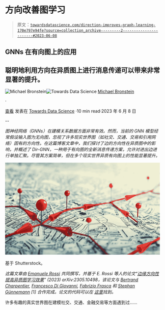 # 方向改善图学习

> 原文：[`towardsdatascience.com/direction-improves-graph-learning-170e797e94fe?source=collection_archive---------2-----------------------#2023-06-08`](https://towardsdatascience.com/direction-improves-graph-learning-170e797e94fe?source=collection_archive---------2-----------------------#2023-06-08)

## **GNNs 在有向图上的应用**

## 聪明地利用方向在异质图上进行消息传递可以带来非常显著的提升。

[](https://michael-bronstein.medium.com/?source=post_page-----170e797e94fe--------------------------------)![Michael Bronstein](https://michael-bronstein.medium.com/?source=post_page-----170e797e94fe--------------------------------)[](https://towardsdatascience.com/?source=post_page-----170e797e94fe--------------------------------)![Towards Data Science](https://towardsdatascience.com/?source=post_page-----170e797e94fe--------------------------------) [Michael Bronstein](https://michael-bronstein.medium.com/?source=post_page-----170e797e94fe--------------------------------)

·

[查看](https://medium.com/m/signin?actionUrl=https%3A%2F%2Fmedium.com%2F_%2Fsubscribe%2Fuser%2F7b1129ddd572&operation=register&redirect=https%3A%2F%2Ftowardsdatascience.com%2Fdirection-improves-graph-learning-170e797e94fe&user=Michael+Bronstein&userId=7b1129ddd572&source=post_page-7b1129ddd572----170e797e94fe---------------------post_header-----------) 发表在 [Towards Data Science](https://towardsdatascience.com/?source=post_page-----170e797e94fe--------------------------------) ·10 min read·2023 年 6 月 8 日[](https://medium.com/m/signin?actionUrl=https%3A%2F%2Fmedium.com%2F_%2Fvote%2Ftowards-data-science%2F170e797e94fe&operation=register&redirect=https%3A%2F%2Ftowardsdatascience.com%2Fdirection-improves-graph-learning-170e797e94fe&user=Michael+Bronstein&userId=7b1129ddd572&source=-----170e797e94fe---------------------clap_footer-----------)

--

[](https://medium.com/m/signin?actionUrl=https%3A%2F%2Fmedium.com%2F_%2Fbookmark%2Fp%2F170e797e94fe&operation=register&redirect=https%3A%2F%2Ftowardsdatascience.com%2Fdirection-improves-graph-learning-170e797e94fe&source=-----170e797e94fe---------------------bookmark_footer-----------)

*图神经网络（GNNs）在建模关系数据方面非常有效。然而，当前的 GNN 模型经常假设输入图为无向图，忽视了许多现实世界图（如社交、交通、交易和引用网络）固有的方向性。在这篇博客文章中，我们探讨了边的方向性在异质图中的影响，并概述了 Dir-GNN，一种用于有向图的全新消息传递方案，允许对进出边进行单独汇聚。尽管其方案简单，但在多个现实世界异质有向图上的性能显著提升。*

![](img/f963a2136e394c365df0a6f3421821bb.png)

基于 Shutterstock。

*这篇文章由* [*Emanuele Rossi*](https://emanuelerossi.co.uk/) *共同撰写，并基于 E. Rossi 等人的论文“*[*边缘方向性提高异质图学习效果*](https://arxiv.org/abs/2305.10498)*” (2023) arXiv:2305.10498，该论文与* [*Bertrand Charpentier*](https://twitter.com/Bertrand_Charp)*,* [*Francesco Di Giovanni*](https://twitter.com/Francesco_dgv)*,* [*Fabrizio Frasca*](https://twitter.com/ffabffrasca) *和* [*Stephan Günnemann*](https://twitter.com/guennemann) *[1] 合作完成。论文的代码可以在* [*这里*](https://github.com/emalgorithm/directed-graph-neural-network)*找到。*

许多有趣的真实世界图在建模社交、交通、金融交易等方面遇到过……
